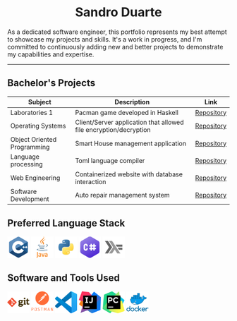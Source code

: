 <h1 align="center">Sandro Duarte</h1>

<p>As a dedicated software engineer, this portfolio represents my best attempt to showcase my projects and skills. It's a work in progress, and I'm committed to continuously adding new and better projects to demonstrate my capabilities and expertise.</p>

----

## Bachelor's Projects

| Subject | Description | Link |
|---------|-------------|------|
| Laboratories 1 | Pacman game developed in Haskell | [Repository](https://github.com/umli12021/grupo14) |
| Operating Systems  | Client/Server application that allowed file encryption/decryption | [Repository](https://github.com/Duasandr/TP_SO_2122_sdstored) |
| Object Oriented Programming | Smart House management application | [Repository](https://github.com/Duasandr/TP_POO_2122) |
| Language processing  | Toml language compiler | [Repository](https://github.com/Duasandr/PL2023TP) |
| Web Engineering | Containerized website with database interaction | [Repository](https://github.com/Duasandr/ENGWEB2023-Projeto) |
| Software Development | Auto repair management system | [Repository](https://github.com/Duasandr/dss_tp_23_24) |

## Preferred Language Stack

[<img src="https://raw.githubusercontent.com/github/explore/main/topics/cpp/cpp.png" width="50">](https://en.wikipedia.org/wiki/C%2B%2B)
[<img src="https://raw.githubusercontent.com/github/explore/main/topics/java/java.png" width="50">](https://en.wikipedia.org/wiki/Java_(programming_language))
[<img src="https://raw.githubusercontent.com/github/explore/main/topics/python/python.png" width="50">](https://en.wikipedia.org/wiki/Python_(programming_language))
[<img src="https://raw.githubusercontent.com/github/explore/main/topics/csharp/csharp.png" width="50">](https://en.wikipedia.org/wiki/C_Sharp_(programming_language))
[<img src="https://raw.githubusercontent.com/github/explore/main/topics/haskell/haskell.png" width="50">](https://en.wikipedia.org/wiki/Haskell_(programming_language))

## Software and Tools Used

[<img src="https://raw.githubusercontent.com/github/explore/main/topics/git/git.png" width="50">](https://git-scm.com/)
[<img src="https://raw.githubusercontent.com/github/explore/main/topics/postman/postman.png" width="50">](https://www.postman.com/)
[<img src="https://raw.githubusercontent.com/github/explore/main/topics/vscode/vscode.png" width="50">](https://code.visualstudio.com/)
[<img src="https://raw.githubusercontent.com/github/explore/main/topics/intellij-idea/intellij-idea.png" width="50">](https://www.jetbrains.com/idea/)
[<img src="https://raw.githubusercontent.com/github/explore/main/topics/pycharm/pycharm.png" width="50">](https://www.jetbrains.com/pycharm/)
[<img src="https://raw.githubusercontent.com/github/explore/main/topics/docker/docker.png" width="50">](https://www.docker.com/)
